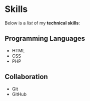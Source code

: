 # Skills

Below is a _list_ of my **technical skills**:

## Programming Languages
- HTML
- CSS
- PHP

## Collaboration
- Git
- GitHub
